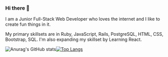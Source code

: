 ### Hi there 👋

I am a Junior Full-Stack Web Developer who loves the internet and I like to create fun things in it.

My primary skillsets are in Ruby, JavaScript, Rails, PostgreSQL, HTML, CSS, Bootstrap, SQL. I'm also expanding my skillset by Learning React. 

![Anurag's GitHub stats](https://github-readme-stats.vercel.app/api?username=r2inlondon&show_icons=true&theme=merko)[![Top Langs](https://github-readme-stats.vercel.app/api/top-langs/?username=r2inlondon&layout=compact&theme=merko)](https://github.com/r2inlondon/github-readme-stats)

